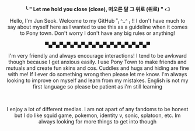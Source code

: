 <p align="center">
<b>╰ " Let me hold you close (close), 떠오른 달 그 위로 (위로) " ‹𝟹</b>
</p>
  <p align="center">
    Hello, I'm Jun Seok. Welcome to my GitHub ʾʾ₍ ᐢ..ᐢ ₎  !! I don't have much to say about myself here as I wanted to use this as a guideline when it comes to Pony town. Don't worry I don't have any big rules or anything!
    </p>
      <p align="center">
       ▀▄▀▄▀▄▀▄▀▄▀▄▀▄▀▄▀▄▀▄▀▄▀▄▀▄▀▄▀
       </p>
  <p align="center">
    I'm very friendly and always encourage interactions! I tend to be awkward though because I get anxious easily. I use Pony Town to make friends and mutuals and create fun skins and cos. Cuddles and hugs and hiding are fine with me! If I ever do something wrong then please let me know. I'm always looking to improve on myself and learn from my mistakes. English is not my first language so please be patient as i'm still learning
    </p>
    <br>
    <p align="center">
    I enjoy a lot of different medias. I am not apart of any fandoms to be honest but I do like squid game, pokemon, identity v, sonic, splatoon, etc. Im always looking for more things to get into though
    </p>
<!--
**koch-MP5A3/Koch-Mp5a3** is a ✨ _special_ ✨ repository because its `README.md` (this file) appears on your GitHub profile.

Here are some ideas to get you started:

- 🔭 I’m currently working on ...
- 🌱 I’m currently learning ...
- 👯 I’m looking to collaborate on ...
- 🤔 I’m looking for help with ...
- 💬 Ask me about ...
- 📫 How to reach me: ...
- 😄 Pronouns: ...
- ⚡ Fun fact: ...
-->
